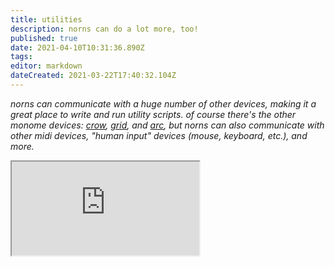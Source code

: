 ```yaml
---
title: utilities
description: norns can do a lot more, too!
published: true
date: 2021-04-10T10:31:36.890Z
tags: 
editor: markdown
dateCreated: 2021-03-22T17:40:32.104Z
---
```


*norns can communicate with a huge number of other devices, making it a great place to write and run utility scripts. of course there's the other monome devices: [crow](https://monome.org/docs/crow/), [grid](https://monome.org/docs/grid/), and [arc](https://monome.org/docs/arc/), but norns can also communicate with other midi devices, "human input" devices (mouse, keyboard, etc.), and more.*

<iframe src="https://p3r7.github.io/norns-gallery-render/?category=utilities"id="gallery-iframe"></iframe>